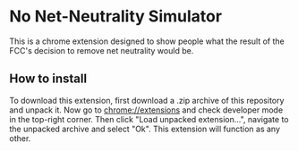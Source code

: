 # No Net-Neutrality Simulator

This is a chrome extension designed to show people what the result of the FCC's decision to remove net neutrality would be.

## How to install

To download this extension, first download a .zip archive of this repository and unpack it.  Now go to [chrome://extensions](chrome://extensions) and check developer mode in the top-right corner.  Then click "Load unpacked extension...", navigate to the unpacked archive and select "Ok".  This extension will function as any other.
